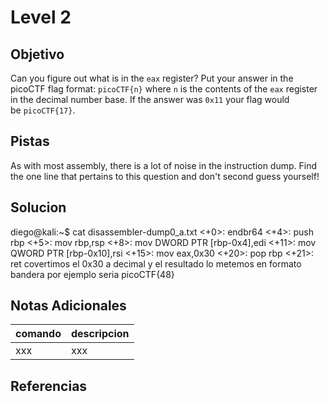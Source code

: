 # Level 2
## Objetivo
Can you figure out what is in the `eax` register? Put your answer in the picoCTF flag format: `picoCTF{n}` where `n` is the contents of the `eax` register in the decimal number base. If the answer was `0x11` your flag would be `picoCTF{17}`.
## Pistas
As with most assembly, there is a lot of noise in the instruction dump. Find the one line that pertains to this question and don't second guess yourself!
## Solucion
diego@kali:~$ cat disassembler-dump0_a.txt 
<+0>:     endbr64 
<+4>:     push   rbp
<+5>:     mov    rbp,rsp
<+8>:     mov    DWORD PTR [rbp-0x4],edi
<+11>:    mov    QWORD PTR [rbp-0x10],rsi
<+15>:    mov    eax,0x30
<+20>:    pop    rbp
<+21>:    ret
covertimos el 0x30 a decimal y el resultado lo metemos en formato bandera por ejemplo seria 
picoCTF{48}
## Notas Adicionales
|comando|descripcion|
|-------|-----------|
|xxx|xxx|
## Referencias
